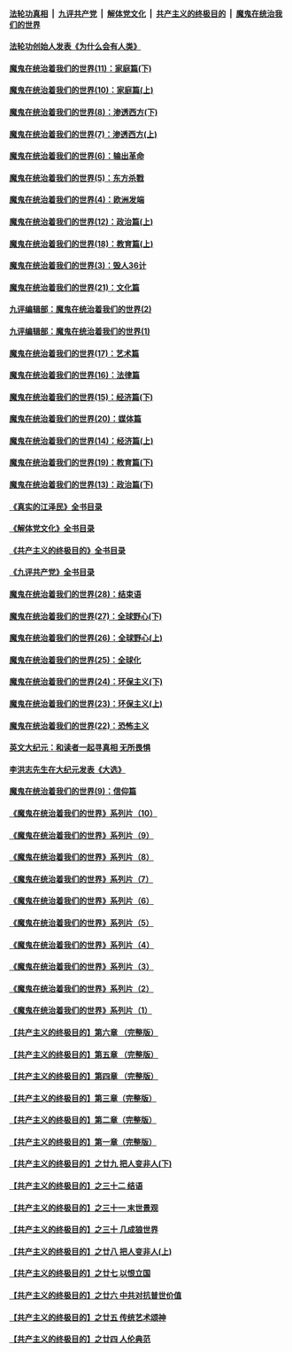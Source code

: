 ####  [法轮功真相](../../../../basic/blob/master/README.md?t=04072011) &nbsp;|&nbsp; [九评共产党](../../../../9ping.md/blob/master/README.md?t=04072011) &nbsp;|&nbsp; [解体党文化](../../../../jtdwh.md/blob/master/README.md?t=04072011)  &nbsp;|&nbsp; [共产主义的终极目的](../../../../gczydzjmd.md/blob/master/README.md?t=04072011) &nbsp;|&nbsp; [魔鬼在统治我们的世界](../../../../mgztzwmdsj.md/blob/master/README.md?t=04072011) 

#### [法轮功创始人发表《为什么会有人类》](../pages/nsc422/n13912117.md?t=04072011) 

#### [魔鬼在统治着我们的世界(11)：家庭篇(下)](../pages/nsc422/n10440961.md?t=04072011) 

#### [魔鬼在统治着我们的世界(10)：家庭篇(上)](../pages/nsc422/n10435448.md?t=04072011) 

#### [魔鬼在统治着我们的世界(8)：渗透西方(下)](../pages/nsc422/n10429603.md?t=04072011) 

#### [魔鬼在统治着我们的世界(7)：渗透西方(上)](../pages/nsc422/n10426013.md?t=04072011) 

#### [魔鬼在统治着我们的世界(6)：输出革命](../pages/nsc422/n10421536.md?t=04072011) 

#### [魔鬼在统治着我们的世界(5)：东方杀戮](../pages/nsc422/n10417707.md?t=04072011) 

#### [魔鬼在统治着我们的世界(4)：欧洲发端](../pages/nsc422/n10414890.md?t=04072011) 

#### [魔鬼在统治着我们的世界(12)：政治篇(上)](../pages/nsc422/n10444576.md?t=04072011) 

#### [魔鬼在统治着我们的世界(18)：教育篇(上)](../pages/nsc422/n10526970.md?t=04072011) 

#### [魔鬼在统治着我们的世界(3)：毁人36计](../pages/nsc422/n10411583.md?t=04072011) 

#### [魔鬼在统治着我们的世界(21)：文化篇](../pages/nsc422/n10597706.md?t=04072011) 

#### [九评编辑部：魔鬼在统治着我们的世界(2)](../pages/nsc422/n10410036.md?t=04072011) 

#### [九评编辑部：魔鬼在统治着我们的世界(1)](../pages/nsc422/n10406825.md?t=04072011) 

#### [魔鬼在统治着我们的世界(17)：艺术篇](../pages/nsc422/n10499093.md?t=04072011) 

#### [魔鬼在统治着我们的世界(16)：法律篇](../pages/nsc422/n10485969.md?t=04072011) 

#### [魔鬼在统治着我们的世界(15)：经济篇(下)](../pages/nsc422/n10469975.md?t=04072011) 

#### [魔鬼在统治着我们的世界(20)：媒体篇](../pages/nsc422/n10586579.md?t=04072011) 

#### [魔鬼在统治着我们的世界(14)：经济篇(上)](../pages/nsc422/n10457370.md?t=04072011) 

#### [魔鬼在统治着我们的世界(19)：教育篇(下)](../pages/nsc422/n10564808.md?t=04072011) 

#### [魔鬼在统治着我们的世界(13)：政治篇(下)](../pages/nsc422/n10448270.md?t=04072011) 

#### [《真实的江泽民》全书目录](../pages/nsc422/n13721399.md?t=04072011) 

#### [《解体党文化》全书目录](../pages/nsc422/n13721157.md?t=04072011) 

#### [《共产主义的终极目的》全书目录](../pages/nsc422/n13721048.md?t=04072011) 

#### [《九评共产党》全书目录](../pages/nsc422/n13708085.md?t=04072011) 

#### [魔鬼在统治着我们的世界(28)：结束语](../pages/nsc422/n10936246.md?t=04072011) 

#### [魔鬼在统治着我们的世界(27)：全球野心(下)](../pages/nsc422/n10928319.md?t=04072011) 

#### [魔鬼在统治着我们的世界(26)：全球野心(上)](../pages/nsc422/n10900318.md?t=04072011) 

#### [魔鬼在统治着我们的世界(25)：全球化](../pages/nsc422/n10788205.md?t=04072011) 

#### [魔鬼在统治着我们的世界(24)：环保主义(下)](../pages/nsc422/n10695307.md?t=04072011) 

#### [魔鬼在统治着我们的世界(23)：环保主义(上)](../pages/nsc422/n10688613.md?t=04072011) 

#### [魔鬼在统治着我们的世界(22)：恐怖主义](../pages/nsc422/n10614727.md?t=04072011) 

#### [英文大纪元：和读者一起寻真相 无所畏惧](../pages/nsc422/n12542027.md?t=04072011) 

#### [李洪志先生在大纪元发表《大选》](../pages/nsc422/n12534746.md?t=04072011) 

#### [魔鬼在统治着我们的世界(9)：信仰篇](../pages/nsc422/n10432159.md?t=04072011) 

#### [《魔鬼在统治着我们的世界》系列片（10）](../pages/nsc422/n12292670.md?t=04072011) 

#### [《魔鬼在统治着我们的世界》系列片（9）](../pages/nsc422/n12290859.md?t=04072011) 

#### [《魔鬼在统治着我们的世界》系列片（8）](../pages/nsc422/n12287445.md?t=04072011) 

#### [《魔鬼在统治着我们的世界》系列片（7）](../pages/nsc422/n12283425.md?t=04072011) 

#### [《魔鬼在统治着我们的世界》系列片（6）](../pages/nsc422/n12282314.md?t=04072011) 

#### [《魔鬼在统治着我们的世界》系列片（5）](../pages/nsc422/n12281419.md?t=04072011) 

#### [《魔鬼在统治着我们的世界》系列片（4）](../pages/nsc422/n12274024.md?t=04072011) 

#### [《魔鬼在统治着我们的世界》系列片（3）](../pages/nsc422/n12271322.md?t=04072011) 

#### [《魔鬼在统治着我们的世界》系列片（2）](../pages/nsc422/n12269049.md?t=04072011) 

#### [《魔鬼在统治着我们的世界》系列片（1）](../pages/nsc422/n12267575.md?t=04072011) 

#### [【共产主义的终极目的】第六章 （完整版）](../pages/nsc422/n11428913.md?t=04072011) 

#### [【共产主义的终极目的】第五章 （完整版）](../pages/nsc422/n11428912.md?t=04072011) 

#### [【共产主义的终极目的】第四章 （完整版）](../pages/nsc422/n11428907.md?t=04072011) 

#### [【共产主义的终极目的】第三章（完整版）](../pages/nsc422/n11428848.md?t=04072011) 

#### [【共产主义的终极目的】第二章（完整版）](../pages/nsc422/n11428831.md?t=04072011) 

#### [【共产主义的终极目的】第一章（完整版）](../pages/nsc422/n11417651.md?t=04072011) 

#### [【共产主义的终极目的】之廿九 把人变非人(下)](../pages/nsc422/n11344140.md?t=04072011) 

#### [【共产主义的终极目的】之三十二 结语](../pages/nsc422/n11360535.md?t=04072011) 

#### [【共产主义的终极目的】之三十一 末世景观](../pages/nsc422/n11351129.md?t=04072011) 

#### [【共产主义的终极目的】之三十 几成狼世界](../pages/nsc422/n11348280.md?t=04072011) 

#### [【共产主义的终极目的】之廿八 把人变非人(上)](../pages/nsc422/n11340492.md?t=04072011) 

#### [【共产主义的终极目的】之廿七 以恨立国](../pages/nsc422/n11336944.md?t=04072011) 

#### [【共产主义的终极目的】之廿六 中共对抗普世价值](../pages/nsc422/n11324785.md?t=04072011) 

#### [【共产主义的终极目的】之廿五 传统艺术颂神](../pages/nsc422/n11296396.md?t=04072011) 

#### [【共产主义的终极目的】之廿四 人伦典范](../pages/nsc422/n11296397.md?t=04072011) 

